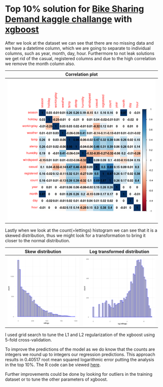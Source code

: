 # Top 10% solution for [Bike Sharing Demand kaggle challange](https://www.kaggle.com/c/bike-sharing-demand) with [xgboost](https://xgboost.readthedocs.io/en/latest/)

After we look at the dataset we can see that there are no missing data and we have a datetime column, which we are going to separate to individual columns, such as year, month, day, hour. Furthermore to not leak solutions we get rid of the casual, registered columns and due to the high correlation we remove the month column also.

| Correlation plot |
|------------------|
| ![](corrplot.png "Correlation plot") |

Lastly when we look at the count(=lettings) histogram we can see that it is a skewed distribution, thus we might look for a transformation to bring it closer to the normal distribution.

| Skew distribution | Log transformed distribution |
|-------------------|------------------------------|
| ![](lettings.png "Skew distribution") | ![](log_lettings.png "Log transformed distribution") |

I used grid search to tune the L1 and L2 regularization of the xgboost using 5-fold cross-validation.

To improve the predictions of the model as we do know that the counts are integers we round up to integers our regression predictions. This approach results in 0.40517 root mean squared logarithmic error putting the analysis in the top 10%. The R code can be viewed [here](https://github.com/eugeniodintino/xgboost_bike_demand/blob/master/xgboost.R).

Further improvements could be done by looking for outliers in the training dataset or to tune the other parameters of xgboost.
